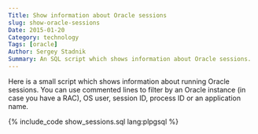 ```yaml
---
Title: Show information about Oracle sessions
slug: show-oracle-sessions
Date: 2015-01-20
Category: technology
Tags: [oracle]
Author: Sergey Stadnik
Summary: An SQL script which shows information about Oracle sessions.
---
```


Here is a small script which shows information about running Oracle sessions. You can use commented lines to filter by an Oracle instance (in case you have a RAC), OS user, session ID, process ID or an application name.

 {% include_code show_sessions.sql lang:plpgsql %}
